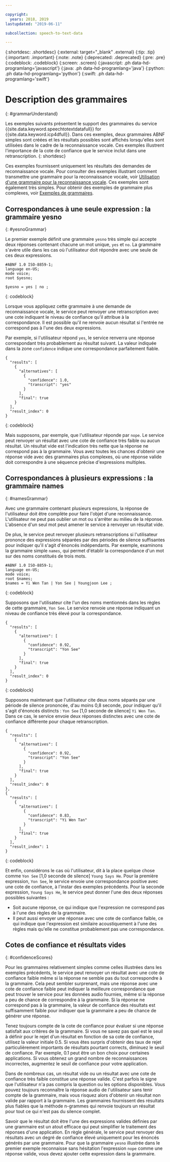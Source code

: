 ```yaml
---

copyright:
  years: 2018, 2019
lastupdated: "2019-06-11"

subcollection: speech-to-text-data

---
```


{:shortdesc: .shortdesc}
{:external: target="_blank" .external}
{:tip: .tip}
{:important: .important}
{:note: .note}
{:deprecated: .deprecated}
{:pre: .pre}
{:codeblock: .codeblock}
{:screen: .screen}
{:javascript: .ph data-hd-programlang='javascript'}
{:java: .ph data-hd-programlang='java'}
{:python: .ph data-hd-programlang='python'}
{:swift: .ph data-hd-programlang='swift'}

# Description des grammaires
{: #grammarUnderstand}

Les exemples suivants présentent le support des grammaires du service {{site.data.keyword.speechtotextdatafull}} for {{site.data.keyword.icp4dfull}}. Dans ces exemples, deux grammaires ABNF simples sont créées et les résultats possibles sont affichés lorsqu'elles sont utilisées dans le cadre de la reconnaissance vocale. Ces exemples illustrent l'importance de la cote de confiance que le service inclut dans une retranscription.
{: shortdesc}

Ces exemples fournissent uniquement les résultats des demandes de reconnaissance vocale. Pour consulter des exemples illustrant comment transmettre une grammaire pour la reconnaissance vocale, voir [Utilisation d'une grammaire pour la reconnaissance vocale](/docs/services/speech-to-text-data?topic=speech-to-text-data-grammarUse). Ces exemples sont également très simples. Pour obtenir des exemples de grammaire plus complexes, voir [Exemples de grammaires](/docs/services/speech-to-text-data?topic=speech-to-text-data-grammarExamples).

## Correspondances à une seule expression : la grammaire yesno
{: #yesnoGrammar}

Le premier exemple définit une grammaire `yesno` très simple qui accepte deux réponses contenant chacune un mot unique, `yes` et `no`. La grammaire s'avère utile dans les cas où l'utilisateur doit répondre avec une seule de ces deux expressions.

```
#ABNF 1.0 ISO-8859-1;
language en-US;
mode voice;
root $yesno;

$yesno = yes | no ;
```
{: codeblock}

Lorsque vous appliquez cette grammaire à une demande de reconnaissance vocale, le service peut renvoyer une retranscription avec une cote indiquant le niveau de confiance qu'il attribue à la correspondance. Il est possible qu'il ne renvoie aucun résultat si l'entrée ne correspond pas à l'une des deux expressions.

Par exemple, si l'utilisateur répond `yes`, le service renverra une réponse correspondant très probablement au résultat suivant. La valeur indiquée dans la zone `confidence` indique une correspondance parfaitement fiable.

```
{
  "results": [
    {
      "alternatives": [
        {
          "confidence": 1.0,
          "transcript": "yes"
        }
      ],
      "final": true
    }
  ],
  "result_index": 0
}
```
{: codeblock}

Mais supposons, par exemple, que l'utilisateur réponde par `nope`. Le service peut renvoyer un résultat avec une cote de confiance très faible ou aucun résultat. Un résultat vide est l'indication très nette que la réponse ne correspond pas à la grammaire. Vous avez toutes les chances d'obtenir une réponse vide avec des grammaires plus complexes, où une réponse valide doit correspondre à une séquence précise d'expressions multiples.

## Correspondances à plusieurs expressions : la grammaire names
{: #namesGrammar}

Avec une grammaire contenant plusieurs expressions, la réponse de l'utilisateur doit être complète pour faire l'objet d'une reconnaissance. L'utilisateur ne peut pas oublier un mot ou s'arrêter au milieu de la réponse. L'absence d'un seul mot peut amener le service à renvoyer un résultat vide.

De plus, le service peut renvoyer plusieurs retranscriptions si l'utilisateur prononce des expressions séparées par des périodes de silence suffisantes pour indiquer qu'il s'agit d'énoncés indépendants. Par exemple, examinons la grammaire simple `names`, qui permet d'établir la correspondance d'un mot sur des noms constitués de trois mots.

```
#ABNF 1.0 ISO-8859-1;
language en-US;
mode voice;
root $names;
$names = Yi Wen Tan | Yon See | Youngjoon Lee ;
```
{: codeblock}

Supposons que l'utilisateur cite l'un des noms mentionnés dans les règles de cette grammaire, `Yon See`. Le service renvoie une réponse indiquant un niveau de confiance très élevé pour la correspondance.

```
{
  "results": [
    {
      "alternatives": [
        {
          "confidence": 0.92,
          "transcript": "Yon See"
        }
      ],
      "final": true
    }
  ],
  "result_index": 0
}
```
{: codeblock}

Supposons maintenant que l'utilisateur cite deux noms séparés par une période de silence prononcée, d'au moins 0,8 seconde, pour indiquer qu'il s'agit d'énoncés distincts : `Yon See` [1,0 seconde de silence] `Yi Wen Tan`. Dans ce cas, le service envoie deux réponses distinctes avec une cote de confiance différente pour chaque retranscription.

```
{
  "results": [
    {
      "alternatives": [
        {
          "confidence": 0.92,
          "transcript": "Yon See"
        }
      ],
      "final": true
    }
  ],
  "result_index": 0
},
{
  "results": [
    {
      "alternatives": [
        {
          "confidence": 0.83,
          "transcript": "Yi Wen Tan"
        }
      ],
      "final": true
    }
  ],
  "result_index": 1
}
```
{: codeblock}

Et enfin, considérons le cas où l'utilisateur, dit à la place quelque chose comme `Yon See` [1,0 seconde de silence] `Young Says He`. Pour la première expression, `Yon See`, le service envoie une correspondance positive avec une cote de confiance, à l'instar des exemples précédents. Pour la seconde expression, `Young Says He`, le service peut donner l'une des deux réponses possibles suivantes :

-   Soit aucune réponse, ce qui indique que l'expression ne correspond pas à l'une des règles de la grammaire.
-   Il peut aussi envoyer une réponse avec une cote de confiance faible, ce qui indique que l'expression est similaire acoustiquement à l'une des règles mais qu'elle ne constitue probablement pas une correspondance.

## Cotes de confiance et résultats vides
{: #confidenceScores}

Pour les grammaires relativement simples comme celles illustrées dans les exemples précédents, le service peut renvoyer un résultat avec une cote de confiance faible même si la réponse ne semble pas du tout correspondre à la grammaire. Cela peut sembler surprenant, mais une réponse avec une cote de confiance faible peut indiquer la meilleure correspondance que peut trouver le service pour les données audio fournies, même si la réponse a peu de chance de correspondre à la grammaire. Si la réponse ne correspond pas à la grammaire, la valeur de confiance des résultats est suffisamment faible pour indiquer que la grammaire a peu de chance de générer une réponse.

Tenez toujours compte de la cote de confiance pour évaluer si une réponse satisfait aux critères de la grammaire. Si vous ne savez pas quel est le seuil à définir pour le rejet d'un résultat en fonction de sa cote de confiance, utilisez la valeur initiale 0.5. Si vous êtes surpris d'obtenir des taux de rejet particulièrement importants de résultats pourtant corrects, diminuez le seuil de confiance. Par exemple, 0.1 peut être un bon choix pour certaines applications. Si vous obtenez un grand nombre de reconnaissances incorrectes, augmentez le seuil de confiance pour votre application.

Dans de nombreux cas, un résultat vide ou un résultat avec une cote de confiance très faible constitue une réponse valide. C'est parfois le signe que l'utilisateur n'a pas compris la question ou les options disponibles. Vous pouvez toujours reconnaître la réponse audio de l'utilisateur sans tenir compte de la grammaire, mais vous risquez alors d'obtenir un résultat non valide par rapport à la grammaire. Les grammaires fournissent des résultats plus fiables que la méthode n-grammes qui renvoie toujours un résultat pour tout ce qui n'est pas du silence complet.

Savoir que le résultat doit être l'une des expressions valides définies par une grammaire est un atout efficace qui peut simplifier le traitement des réponses d'une application. En règle générale, le service peut renvoyer des résultats avec un degré de confiance élevé uniquement pour les énoncés générés par une grammaire. Pour que la grammaire `yesno` illustrée dans le premier exemple reconnaisse sans hésitation l'expression `nope` comme une réponse valide, vous devez ajouter cette expression dans la grammaire.
